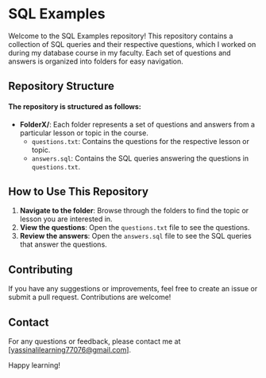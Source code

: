 # SQL Examples

Welcome to the SQL Examples repository! This repository contains a collection of SQL queries and their respective questions, which I worked on during my database course in my faculty. Each set of questions and answers is organized into folders for easy navigation.

## Repository Structure

#### The repository is structured as follows:


- **FolderX/**: Each folder represents a set of questions and answers from a particular lesson or topic in the course.
  - `questions.txt`: Contains the questions for the respective lesson or topic.
  - `answers.sql`: Contains the SQL queries answering the questions in `questions.txt`.

## How to Use This Repository

1. **Navigate to the folder**: Browse through the folders to find the topic or lesson you are interested in.
2. **View the questions**: Open the `questions.txt` file to see the questions.
3. **Review the answers**: Open the `answers.sql` file to see the SQL queries that answer the questions.

## Contributing

If you have any suggestions or improvements, feel free to create an issue or submit a pull request. Contributions are welcome!

## Contact

For any questions or feedback, please contact me at [yassinalilearning77076@gmail.com].

Happy learning!

